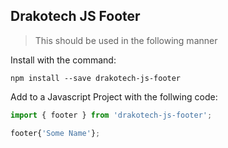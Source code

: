 ## Drakotech JS Footer

> This should be used in the following manner

Install with the command:

```
npm install --save drakotech-js-footer
```

Add to a Javascript Project with the follwing code:

```javascript
import { footer } from 'drakotech-js-footer';

footer{'Some Name'};
```
